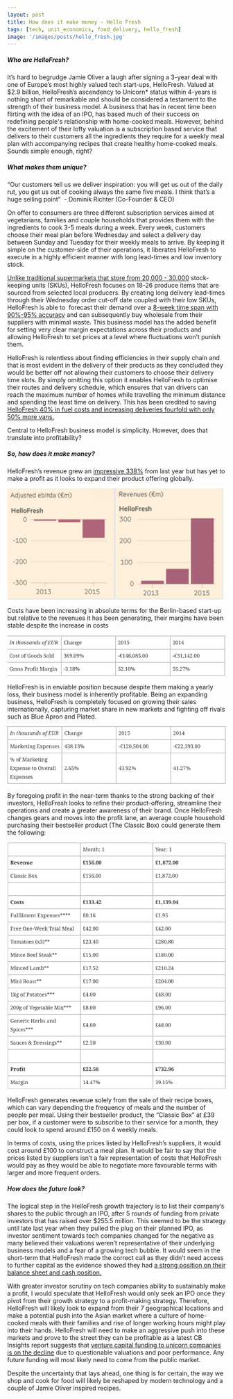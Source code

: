 ```yaml
---
layout: post
title: How does it make money - Hello Fresh
tags: [tech, unit_economics, food_delivery, hello_fresh]
image: '/images/posts/hello_fresh.jpg'
---
```


##### Who are HelloFresh?

It’s hard to begrudge Jamie Oliver a laugh after signing a 3-year deal with one of Europe’s most highly valued tech start-ups, HelloFresh. Valued at $2.9 billion, HelloFresh’s ascendency to Unicorn* status within 4-years is nothing short of remarkable and should be considered a testament to the strength of their business model. A business that has in recent time been flirting with the idea of an IPO, has based much of their success on redefining people's relationship with home-cooked meals. However, behind the excitement of their lofty valuation is a subscription based service that delivers to their customers all the ingredients they require for a weekly meal plan with accompanying recipes that create healthy home-cooked meals. Sounds simple enough, right?

##### What makes them unique?

“Our customers tell us we deliver inspiration: you will get us out of the daily rut, you get us out of cooking always the same five meals. I think that’s a huge selling point”  - Dominik Richter (Co-Founder & CEO)

On offer to consumers are three different subscription services aimed at vegetarians, families and couple households that provides them with the ingredients to cook 3-5 meals during a week. Every week, customers choose their meal plan before Wednesday and select a delivery day between Sunday and Tuesday for their weekly meals to arrive. By keeping it simple on the customer-side of their operations, it liberates HelloFresh to execute in a highly efficient manner with long lead-times and low inventory stock.

[Unlike traditional supermarkets that store from 20,000 - 30,000](https://www.theguardian.com/business/2015/jan/30/tesco-cuts-range-products) stock-keeping units (SKUs), HelloFresh focuses on 18-26 produce items that are sourced from selected local producers. By creating long delivery lead-times through their Wednesday order cut-off date coupled with their low SKUs, HelloFresh is able to  forecast their demand over a [8-week time span with 90%-95% accuracy](https://www.producebusinessuk.com/purchasing/stories/2015/07/01/hellofresh-in-continuing-quest-to-forge-closer-grower-relationships) and can subsequently buy wholesale from their suppliers with minimal waste. This business model has the added benefit for setting very clear margin expectations across their products and allowing HelloFresh to set prices at a level where fluctuations won’t punish them.  

HelloFresh is relentless about finding efficiencies in their supply chain and that is most evident in the delivery of their products as they concluded they would be better off not allowing their customers to choose their delivery time slots. By simply omitting this option it enables HelloFresh to optimise their routes and delivery schedule, which ensures that van drivers can reach the maximum number of homes while travelling the minimum distance and spending the least time on delivery. This has been credited to saving [HelloFresh 40% in fuel costs and increasing deliveries fourfold with only 50% more vans.](https://www.truckstopsrouting.com/hellofresh-increase-home-deliveries-fourfold-with-truckstops/)

Central to HelloFresh business model is simplicity. However, does that translate into profitability?

##### So, how does it make money?

HelloFresh’s revenue grew an [impressive 338%](https://www.ft.com/content/50efb818-16cd-11e6-b197-a4af20d5575e#axzz49Odp0ptQ) from last year but has yet to make a profit as it looks to expand their product offering globally.

![hello_fresh_ebita](/images/posts/hello_fresh_ebita.jpg)

Costs have been increasing in absolute terms for the Berlin-based start-up but relative to the revenues it has been generating, their margins have been stable despite the increase in costs  

![hello_fresh_margin](/images/posts/hello_fresh_margin.jpg)

HelloFresh is in enviable position because despite them making a yearly loss, their business model is inherently profitable. Being an expanding business, HelloFresh is completely focused on growing their sales internationally, capturing market share in new markets and fighting off rivals such as Blue Apron and Plated.

![hello_fresh_marketingcost](/images/posts/hello_fresh_marketingcost.jpg)

By foregoing profit in the near-term thanks to the strong backing of their investors, HelloFresh looks to refine their product-offering, streamline their operations and create a greater awareness of their brand. Once HelloFresh changes gears and moves into the profit lane, an average couple household purchasing their bestseller product (The Classic Box) could generate them the following:

![hello_fresh_profit](/images/posts/hello_fresh_profit.jpg)

HelloFresh generates revenue solely from the sale of their recipe boxes, which can vary depending the frequency of meals and the number of people per meal. Using their bestseller product, the “Classic Box” at £39 per box, if a customer were to subscribe to their service for a month, they could look to spend around £150 on 4 weekly meals.

In terms of costs, using the prices listed by HelloFresh’s suppliers, it would cost around £100 to construct a meal plan. It would be fair to say that the prices listed by suppliers isn’t a fair representation of costs that HelloFresh would pay as they would be able to negotiate more favourable terms with larger and more frequent orders.

##### How does the future look?

The logical step in the HelloFresh growth trajectory is to list their company’s shares to the public through an IPO, after 5 rounds of funding from private investors that has raised over $255.5 million. This seemed to be the strategy until late last year when they pulled the plug on their planned IPO, as investor sentiment towards tech companies changed for the negative as many believed their valuations weren’t representative of their underlying business models and a fear of a growing tech bubble. It would seem in the short-term that HelloFresh made the correct call as they didn’t need access to further capital as the evidence showed they had [a strong position on their balance sheet and cash position.](http://static1.squarespace.com/static/558f26dbe4b01c6273ea34d4/t/5722214ee707eb71b7bcc44d/1461854543065/HelloFresh+2015+Financial+Results.pdf)

With greater investor scrutiny on tech companies ability to sustainably make a profit, I would speculate that HelloFresh would only seek an IPO once they pivot from their growth strategy to a profit-making strategy. Therefore, HelloFresh will likely look to expand from their 7 geographical locations and make a potential push into the Asian market where a culture of home-cooked meals with their families and rise of longer working hours might play into their hands. HelloFresh will need to make an aggressive push into these markets and prove to the street they can be profitable as a latest CB Insights report suggests that [venture capital funding to unicorn companies is on the decline](https://www.cbinsights.com/research/venture-capital-fall/) due to questionable valuations and poor performance. Any future funding will most likely need to come from the public market.

Despite the uncertainty that lays ahead, one thing is for certain, the way we shop and cook for food will likely be reshaped by modern technology and a couple of Jamie Oliver inspired recipes.
